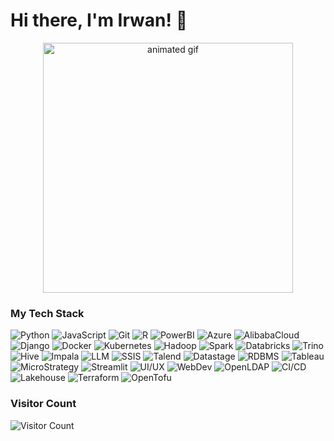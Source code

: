 # Hi there, I'm Irwan! 👋  

 
<div align="center">
  <img src="https://bfi-others.oss-ap-southeast-5.aliyuncs.com/tumblr_6b64f57d620040c36c44c396428c07ee_29ac04cd_540.gif" alt="animated gif" width="400">
</div>

### My Tech Stack  
![Python](https://img.shields.io/badge/-Python-3776AB?logo=python&logoColor=white) ![JavaScript](https://img.shields.io/badge/-JavaScript-F7DF1E?logo=javascript&logoColor=black) ![Git](https://img.shields.io/badge/-Git-F05032?logo=git&logoColor=white) ![R](https://img.shields.io/badge/-R-276DC3?logo=r&logoColor=white) ![PowerBI](https://img.shields.io/badge/-PowerBI-F2C811?logo=powerbi&logoColor=black) ![Azure](https://img.shields.io/badge/-Azure-0089D6?logo=microsoft-azure&logoColor=white) ![AlibabaCloud](https://img.shields.io/badge/-Alibaba_Cloud-FF6A00?logo=alibabacloud&logoColor=white) ![Django](https://img.shields.io/badge/-Django-092E20?logo=django&logoColor=white) ![Docker](https://img.shields.io/badge/-Docker-2496ED?logo=docker&logoColor=white) ![Kubernetes](https://img.shields.io/badge/-Kubernetes-326CE5?logo=kubernetes&logoColor=white) ![Hadoop](https://img.shields.io/badge/-Hadoop-66CCFF?logo=apachehadoop&logoColor=black) ![Spark](https://img.shields.io/badge/-Spark-E25A1C?logo=apachespark&logoColor=white) ![Databricks](https://img.shields.io/badge/-Databricks-FF3621?logo=databricks&logoColor=white) ![Trino](https://img.shields.io/badge/-Trino-DD00A1?logo=trino&logoColor=white) ![Hive](https://img.shields.io/badge/-Hive-FDEE21?logo=apachehive&logoColor=black) ![Impala](https://img.shields.io/badge/-Impala-5E8DCA?logo=apacheimpala&logoColor=white) ![LLM](https://img.shields.io/badge/-LLM-000000?logo=openai&logoColor=white) ![SSIS](https://img.shields.io/badge/-SSIS-5E8DCA?logo=microsoftsqlserver&logoColor=white) ![Talend](https://img.shields.io/badge/-Talend-FF6D70?logo=talend&logoColor=white) ![Datastage](https://img.shields.io/badge/-Datastage-2C6793?logo=ibm&logoColor=white) ![RDBMS](https://img.shields.io/badge/-RDBMS-4479A1?logo=postgresql&logoColor=white) ![Tableau](https://img.shields.io/badge/-Tableau-E97627?logo=tableau&logoColor=white) ![MicroStrategy](https://img.shields.io/badge/-MicroStrategy-D9230F?logo=microstrategy&logoColor=white) ![Streamlit](https://img.shields.io/badge/-Streamlit-FF4B4B?logo=streamlit&logoColor=white) ![UI/UX](https://img.shields.io/badge/-UI/UX-FF4785?logo=figma&logoColor=white) ![WebDev](https://img.shields.io/badge/-WebDev-3DDC84?logo=webcomponentsdotorg&logoColor=white) ![OpenLDAP](https://img.shields.io/badge/-OpenLDAP-2C6793?logo=openldap&logoColor=white) ![CI/CD](https://img.shields.io/badge/-CI/CD-2088FF?logo=githubactions&logoColor=white) ![Lakehouse](https://img.shields.io/badge/-Lakehouse-003366?logo=apachespark&logoColor=white)  ![Terraform](https://img.shields.io/badge/-Terraform-623CE4?logo=terraform&logoColor=white) ![OpenTofu](https://img.shields.io/badge/-OpenTofu-4D4D4D?logo=opentofu&logoColor=white)

### Visitor Count  
![Visitor Count](https://visitor-badge.laobi.icu/badge?page_id=irwannafly13.irwannafly13)

